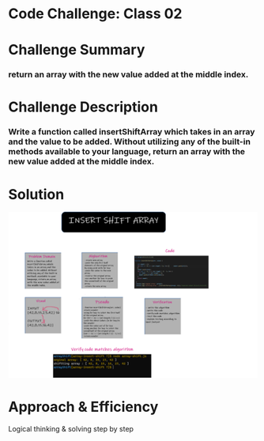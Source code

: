 # Code Challenge: Class 02

# Challenge Summary
### return an array with the new value added at the middle index.

# Challenge Description

### Write a function called insertShiftArray which takes in an array and the value to be added. Without utilizing any of the built-in methods available to your language, return an array with the new value added at the middle index.



# Solution 
![img](/401-challenges/arrayShift/array-shift.png)

# Approach & Efficiency
Logical thinking & solving step by step